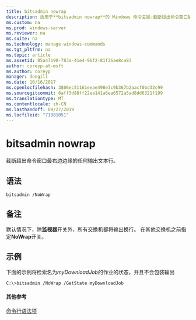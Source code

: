 ```yaml
---
title: bitsadmin nowrap
description: 适用于**bitsadmin nowrap**的 Windows 命令主题-截断超出命令窗口最右边边缘的任何输出文本行。
ms.custom: na
ms.prod: windows-server
ms.reviewer: na
ms.suite: na
ms.technology: manage-windows-commands
ms.tgt_pltfrm: na
ms.topic: article
ms.assetid: 85a47b90-783a-41e4-96f2-81f26ae8ca93
author: coreyp-at-msft
ms.author: coreyp
manager: dongill
ms.date: 10/16/2017
ms.openlocfilehash: 3806ec51161eeae498e3c9b367b2aacf0bd32c99
ms.sourcegitcommit: 6aff3d88ff22ea141a6ea6572a5ad8dd6321f199
ms.translationtype: MT
ms.contentlocale: zh-CN
ms.lasthandoff: 09/27/2019
ms.locfileid: "71381051"
---
```

# <a name="bitsadmin-nowrap"></a>bitsadmin nowrap

截断超出命令窗口最右边边缘的任何输出文本行。

## <a name="syntax"></a>语法

```
bitsadmin /NoWrap
```

## <a name="remarks"></a>备注

默认情况下，除**监视器**开关外，所有交换机都将输出换行。 在其他交换机之前指定**NoWrap**开关。

## <a name="BKMK_examples"></a>示例

下面的示例将检索名为*myDownloadJob*的作业的状态，并且不会包装输出
```
C:\>bitsadmin /NoWrap /GetState myDownloadJob
```

#### <a name="additional-references"></a>其他参考

[命令行语法项](command-line-syntax-key.md)